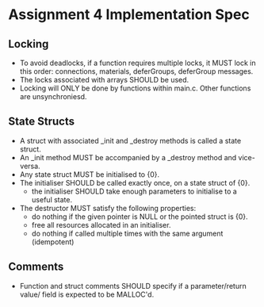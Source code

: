 # Assignment 4 Implementation Spec

## Locking
- To avoid deadlocks, if a function requires multiple locks, it MUST lock in
  this order:
  connections, materials, deferGroups, deferGroup messages.
- The locks associated with arrays SHOULD be used.
- Locking will ONLY be done by functions within main.c. Other functions are
  unsynchroniesd.

## State Structs
- A struct with associated _init and _destroy methods is called a state struct.
- An _init method MUST be accompanied by a _destroy method and vice-versa.
- Any state struct MUST be initialised to {0}.
- The initialiser SHOULD be called exactly once, on a state struct of {0}.
  - the initialiser SHOULD take enough parameters to initialise to a useful
    state.
- The destructor MUST satisfy the following properties:
  - do nothing if the given pointer is NULL or the pointed struct is {0}.
  - free all resources allocated in an initialiser.
  - do nothing if called multiple times with the same argument (idempotent)

## Comments
- Function and struct comments SHOULD specify if a parameter/return value/
  field is expected to be MALLOC'd.
